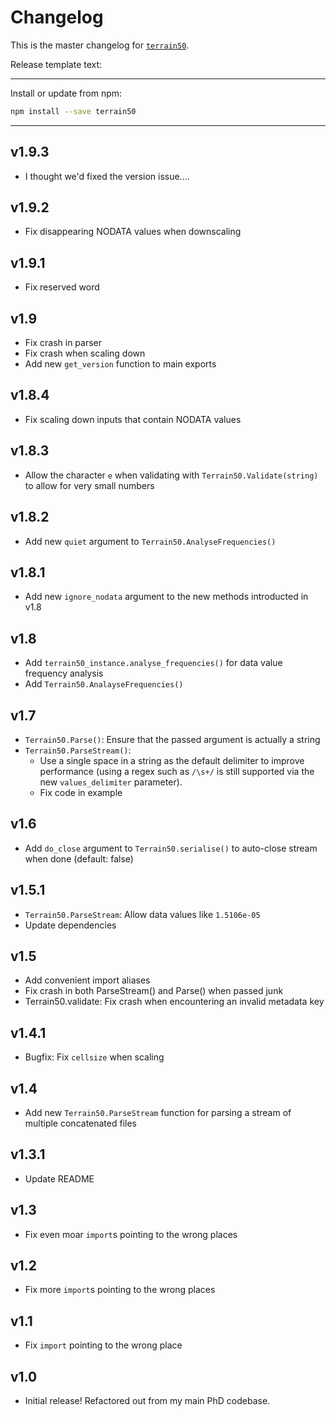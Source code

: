 # Changelog
This is the master changelog for [`terrain50`](https://npmjs.org/packages/terrain50).

Release template text:

-----

Install or update from npm:

```bash
npm install --save terrain50
```

-----


## v1.9.3
 - I thought we'd fixed the version issue....


## v1.9.2
 - Fix disappearing NODATA values when downscaling 


## v1.9.1
 - Fix reserved word


## v1.9
 - Fix crash in parser
 - Fix crash when scaling down
 - Add new `get_version` function to main exports


## v1.8.4
 - Fix scaling down inputs that contain NODATA values


## v1.8.3
 - Allow the character `e` when validating with `Terrain50.Validate(string)` to allow for very small numbers


## v1.8.2
 - Add new `quiet` argument to `Terrain50.AnalyseFrequencies()`


## v1.8.1
 - Add new `ignore_nodata` argument to the new methods introducted in v1.8

## v1.8
 - Add `terrain50_instance.analyse_frequencies()` for data value frequency analysis
 - Add `Terrain50.AnalayseFrequencies()`


## v1.7
 - `Terrain50.Parse()`: Ensure that the passed argument is actually a string
 - `Terrain50.ParseStream()`:
     - Use a single space in a string as the default delimiter to improve performance (using a regex such as `/\s+/` is still supported via the new `values_delimiter` parameter).
     - Fix code in example

## v1.6
 - Add `do_close` argument to `Terrain50.serialise()` to auto-close stream when done (default: false)


## v1.5.1
 - `Terrain50.ParseStream`: Allow data values like `1.5106e-05`
 - Update dependencies


## v1.5
 - Add convenient import aliases
 - Fix crash in both ParseStream() and Parse() when passed junk
 - Terrain50.validate: Fix crash when encountering an invalid metadata key


## v1.4.1
 - Bugfix: Fix `cellsize` when scaling


## v1.4
 - Add new `Terrain50.ParseStream` function for parsing a stream of multiple concatenated files


## v1.3.1
 - Update README


## v1.3
 - Fix even moar `import`s pointing to the wrong places


## v1.2
 - Fix more `import`s pointing to the wrong places


## v1.1
 - Fix `import` pointing to the wrong place


## v1.0
 - Initial release! Refactored out from my main PhD codebase.
